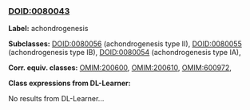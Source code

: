 
### [DOID:0080043](http://purl.obolibrary.org/obo/DOID_0080043)
**Label:** achondrogenesis

**Subclasses:** [DOID:0080056](http://purl.obolibrary.org/obo/DOID_0080056) (achondrogenesis type II), [DOID:0080055](http://purl.obolibrary.org/obo/DOID_0080055) (achondrogenesis type IB), [DOID:0080054](http://purl.obolibrary.org/obo/DOID_0080054) (achondrogenesis type IA), 

**Corr. equiv. classes:** [OMIM:200600](http://purl.obolibrary.org/obo/OMIM_200600), [OMIM:200610](http://purl.obolibrary.org/obo/OMIM_200610), [OMIM:600972](http://purl.obolibrary.org/obo/OMIM_600972), 

**Class expressions from DL-Learner:**

No results from DL-Learner...



